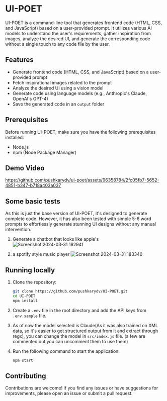 # UI-POET

UI-POET is a command-line tool that generates frontend code (HTML, CSS, and JavaScript) based on a user-provided prompt. It utilizes various AI models to understand the user's requirements, gather inspiration from images, analyze the desired UI, and generate the corresponding code without a single touch to any code file by the user.

## Features

- Generate frontend code (HTML, CSS, and JavaScript) based on a user-provided prompt
- Fetch inspirational images related to the prompt
- Analyze the desired UI using a vision model
- Generate code using language models (e.g., Anthropic's Claude, OpenAI's GPT-4)
- Save the generated code in an `output` folder

## Prerequisites

Before running UI-POET, make sure you have the following prerequisites installed:

- Node.js
- npm (Node Package Manager)

## Demo Video

https://github.com/pushkarydv/ui-poet/assets/96358784/2fc05fb7-5652-4851-b347-b718a403a037

## Some basic tests

As this is just the base version of UI-POET, it's designed to generate complete code. However, it has also been tested with simple 5-6 word prompts to effortlessly generate stunning UI designs without any manual intervention.

1. Generate a chatbot that looks like apple's
    ![Screenshot 2024-03-31 182941](https://github.com/pushkarydv/ui-poet/assets/96358784/e5c573b1-3bda-4c15-bc46-9721bc684af4)
    
2. a spotify style music player
    ![Screenshot 2024-03-31 183340](https://github.com/pushkarydv/ui-poet/assets/96358784/372c423b-6ab0-4118-beee-11c0a7c8de21)

## Running locally

1. Clone the repository:

    ```bash
    git clone https://github.com/pushkarydv/UI-POET.git
    cd UI-POET
    npm install
    ```

2. Create a `.env` file in the root directory and add the API keys from `.env.sample` file.

3. As of now the model selected is Claude(As it was also trained on XML data, so it's easier to get structured output from it and extract through regx), you can change the model in `src/index.js` file. (a few are commented out you can uncomment them to use them)

4. Run the following command to start the application:

    ```bash
    npm start
    ```

## Contributing
Contributions are welcome! If you find any issues or have suggestions for improvements, please open an issue or submit a pull request.
